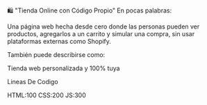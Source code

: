 🛍️ "Tienda Online con Código Propio"
En pocas palabras:

Una página web hecha desde cero donde las personas pueden ver productos, agregarlos a un carrito y simular una compra, sin usar plataformas externas como Shopify.

También puede describirse como:

Tienda web personalizada y 100% tuya

Lineas De Codigo

HTML:100
CSS:200
JS:300